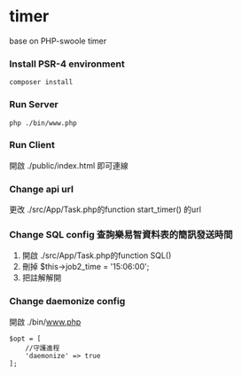 # timer
base on PHP-swoole timer

### Install PSR-4 environment
```
composer install
```

### Run Server
```
php ./bin/www.php
```

### Run Client
開啟 ./public/index.html 即可連線


### Change api url
更改 ./src/App/Task.php的function start_timer() 的url

### Change SQL config 查詢樂易智資料表的簡訊發送時間
1. 開啟 ./src/App/Task.php的function SQL()
2. 刪掉 $this->job2_time = '15:06:00';
3. 把註解解開

### Change daemonize config
開啟 ./bin/www.php
```
$opt = [
    //守護進程
    'daemonize' => true
];
```